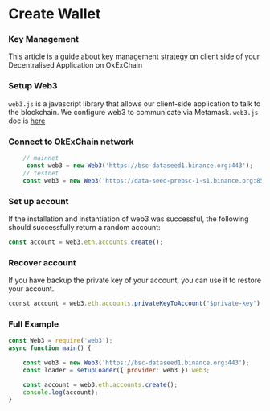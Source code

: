 # Create Wallet
### Key Management
This article is a guide about key management strategy on client side of your Decentralised Application on OkExChain

### Setup Web3
`web3.js` is a javascript library that allows our client-side application to talk to the blockchain. We configure web3 to communicate via Metamask.
`web3.js` doc is [here](https://web3js.readthedocs.io/en/v1.2.2/getting-started.html#adding-web3-js)

### Connect to OkExChain network
```javascript
    // mainnet
     const web3 = new Web3('https://bsc-dataseed1.binance.org:443');
    // testnet
    const web3 = new Web3('https://data-seed-prebsc-1-s1.binance.org:8545');
```

### Set up account
If the installation and instantiation of web3 was successful, the following should successfully return a random account:
```javascript
const account = web3.eth.accounts.create();
```

### Recover account
If you have backup the private key of your account, you can use it to restore your account.
```javascript
cconst account = web3.eth.accounts.privateKeyToAccount("$private-key")
```

### Full Example
```javascript
const Web3 = require('web3');
async function main() {

    const web3 = new Web3('https://bsc-dataseed1.binance.org:443');
    const loader = setupLoader({ provider: web3 }).web3;

    const account = web3.eth.accounts.create();
    console.log(account);
}
```